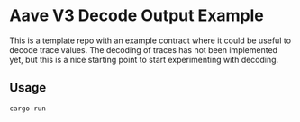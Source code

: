 # Aave V3 Decode Output Example

This is a template repo with an example contract where it could be useful to decode trace values.  The decoding of traces has not been implemented yet, but this is a nice starting point to start experimenting with decoding.

## Usage

```bash
cargo run
```
